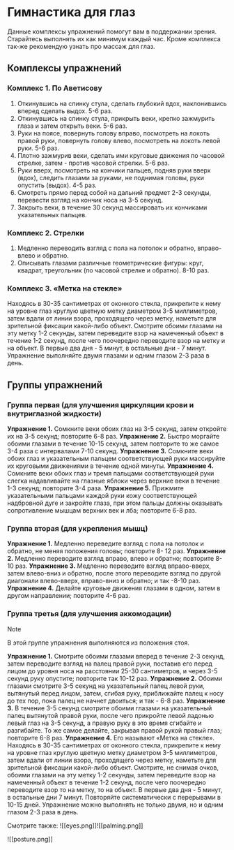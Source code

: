 # Гимнастика для глаз

Данные комплексы упражнений помогут вам в поддержании зрения. Старайтесь выполнять их как минимум каждый час. Кроме комплекса так-же рекомендую узнать про массаж для глаз. 

## Комплексы упражнений
### Комплекс 1. По Аветисову
1. Откинувшись на спинку стула, сделать глубокий вдох, наклонившись вперед сделать выдох. 5-6 раз.
2. Откинувшись на спинку стула, прикрыть веки, крепко зажмурить глаза и затем открыть веки. 5-6 раз.
3. Руки на поясе, повернуть голову вправо, посмотреть на локоть правой руки, повернуть голову влево, посмотреть на локоть левой руки. 5-6 раз.
4. Плотно зажмурив веки, сделать ими круговые движения по часовой стрелке, затем - против часовой стрелки. 5-6 раз.
5. Руки вверх, посмотреть на кончики пальцев, подняв руки вверх (вдох), следить глазами за руками, не поднимая головы, руки опустить (выдох). 4-5 раз.
6. Смотреть прямо перед собой на дальний предмет 2-3 секунды, перевести взгляд на кончик носа на 3-5 секунд.
7. Закрыть веки, в течение 30 секунд массировать их кончиками указательных пальцев.

### Комплекс 2. Стрелки
1. Медленно переводить взгляд с пола на потолок и обратно, вправо-влево и обратно.
2. Описывать глазами различные геометрические фигуры: круг, квадрат, треугольник (по часовой стрелке и обратно). 8-10 раз.

### Комплекс 3. «Метка на стекле»
Находясь в 30-35 сантиметрах от оконного стекла, прикрепите к нему на уровне глаз круглую цветную метку диаметром 3-5 миллиметров, затем вдали от линии взора, проходящего через метку, наметьте для зрительной фиксации какой-либо объект. Смотрите обоими глазами на эту метку 1-2 секунды, затем переведите взор на намеченный объект в течение 1-2 секунд, после чего поочередно переводите взор на метку и на объект. В первые два дня - 5 минут, в остальные дни - 7 минут. Упражнение выполняйте двумя глазами и одним глазом 2-3 раза в день.

## Группы упражнений
### Группа первая (для улучшения циркуляции крови и внутриглазной жидкости)
**Упражнение 1.** Сомкните веки обоих глаз на 3-5 секунд, затем откройте их на 3-5 секунд; повторите 6-8 раз.
**Упражнение 2.** Быстро моргайте обоими глазами в течение 10-15 секунд, затем повторите то же самое 3-4 раза с интервалами 7-10 секунд.
**Упражнение 3.** Сомкните веки обоих глаз и указательным пальцем соответствующей руки массируйте их круговыми движениями в течение одной минуты.
**Упражнение 4.** Сомкните веки обоих глаз и тремя пальцами соответствующей руки слегка надавливайте на глазные яблоки через верхние веки в течение 1-3 секунд; повторите 3-4 раза. 
**Упражнение 5.** Прижмите указательными пальцами каждой руки кожу соответствующей надбровной дуге и закройте глаза, при этом пальцы должны оказывать сопротивление мышцам верхних век и лба; повторите 6-8 раз.

### Группа вторая (для укрепления мышц)
**Упражнение 1.** Медленно переведите взгляд с пола на потолок и обратно, не меняя положения головы; повторите 8- 12 раз.
**Упражнение 2.** Медленно переводите взгляд вправо, влево и обратно; повторите 8-10 раз.
**Упражнение 3.** Медленно переводите взгляд вправо-вверх, затем влево-вниз и обратно, после этого переводите взгляд по другой диагонали влево-вверх, вправо-вниз и обратно; и так -8-10 раз.
**Упражнение 4.** Делайте круговые движения глазами в одном, затем в другом направлении; повторите 4-6 раз.

### Группа третья (для улучшения аккомодации)
>[!note] 
>В этой группе упражнения выполняются из положения стоя.

**Упражнение 1.** Смотрите обоими глазами вперед в течение 2-3 секунд, затем переводите взгляд на палец правой руки, поставив его перед лицом до уровня носа на расстоянии 25-30 сантиметров, и через 3-5 секунд руку опустите; повторите так 10-12 раз.
**Упражнение 2.** Обоими глазами смотрите 3-5 секунд на указательный палец левой руки, вытянутый перед лицом, затем, сгибая руку, приближайте палец к носу до тех пор, пока палец не начнет двоиться; и так - 6-8 раз.
**Упражнение 3.** В течение 3-5 секунд смотрите обоими глазами на указательный палец вытянутой правой руки, после чего прикройте левой ладонью левый глаз на 3-5 секунд, а правую руку в это время сгибайте и разгибайте. То же самое делайте, закрывая правой рукой правый глаз; повторите 6-8 раз.
**Упражнение 4.** Его называют «Метка на стекле». Находясь в 30-35 сантиметрах от оконного стекла, прикрепите к нему на уровне глаз круглую цветную метку диаметром 3-5 миллиметров, затем вдали от линии взора, проходящего через метку, наметьте для зрительной фиксации какой-либо объект. Смотрите, не снимая очков, обоими глазами на эту метку 1-2 секунды, затем переведите взор на намеченный объект в течение 1-2 секунд, после чего поочередно переводите взор то на метку, то на объект. В первые два дня - 5 минут, в остальные дни 7 минут. Повторяйте систематически с перерывами в 10-15 дней. Упражнение можно выполнять не только двумя, но и одним глазом 2-3 раза в день.


Смотрите также:
![[eyes.png]]![[palming.png]]

![[posture.png]]